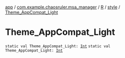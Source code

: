 [app](../../../index.md) / [com.example.chaosruler.msa_manager](../../index.md) / [R](../index.md) / [style](index.md) / [Theme_AppCompat_Light](.)

# Theme_AppCompat_Light

`static val Theme_AppCompat_Light: `[`Int`](https://kotlinlang.org/api/latest/jvm/stdlib/kotlin/-int/index.html)
`static val Theme_AppCompat_Light: `[`Int`](https://kotlinlang.org/api/latest/jvm/stdlib/kotlin/-int/index.html)